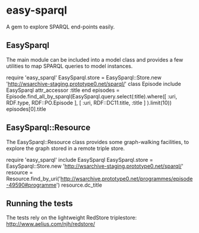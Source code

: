 easy-sparql
===========

A gem to explore SPARQL end-points easily.


EasySparql
----------

The main module can be included into a model class and provides a few
utilities to map SPARQL queries to model instances.


  require 'easy\_sparql'
  EasySparql.store = EasySparql::Store.new 'http://wsarchive-staging.prototype0.net/sparql/'
  class Episode
    include EasySparql
    attr_accessor :title
  end
  episodes = Episode.find\_all\_by\_sparql(EasySparql.query.select(:title).where([ :uri, RDF.type, RDF::PO.Episode ], [ :uri, RDF::DC11.title, :title ] ).limit(10))
  episodes[0].title


EasySparql::Resource
--------------------

The EasySparql::Resource class provides some graph-walking facilities,
to explore the graph stored in a remote triple store.

  require 'easy\_sparql'
  include EasySparql
  EasySparql.store = EasySparql::Store.new 'http://wsarchive-staging.prototype0.net/sparql/'
  resource = Resource.find\_by\_uri('http://wsarchive.prototype0.net/programmes/episode-49590#programme')
  resource.dc\_title



Running the tests
-----------------

The tests rely on the lightweight RedStore triplestore: http://www.aelius.com/njh/redstore/
